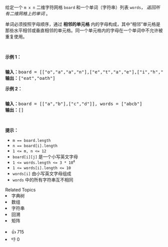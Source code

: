<p>给定一个&nbsp;<code>m x n</code> 二维字符网格&nbsp;<code>board</code><strong>&nbsp;</strong>和一个单词（字符串）列表 <code>words</code>，&nbsp;<em>返回所有二维网格上的单词</em>&nbsp;。</p>

<p>单词必须按照字母顺序，通过 <strong>相邻的单元格</strong> 内的字母构成，其中“相邻”单元格是那些水平相邻或垂直相邻的单元格。同一个单元格内的字母在一个单词中不允许被重复使用。</p>

<p>&nbsp;</p>

<p><strong>示例 1：</strong></p> 
<img alt="" src="https://assets.leetcode.com/uploads/2020/11/07/search1.jpg" /> 
<pre>
<strong>输入：</strong>board = [["o","a","a","n"],["e","t","a","e"],["i","h","k","r"],["i","f","l","v"]], words = ["oath","pea","eat","rain"]
<strong>输出：</strong>["eat","oath"]
</pre>

<p><strong>示例 2：</strong></p> 
<img alt="" src="https://assets.leetcode.com/uploads/2020/11/07/search2.jpg" /> 
<pre>
<strong>输入：</strong>board = [["a","b"],["c","d"]], words = ["abcb"]
<strong>输出：</strong>[]
</pre>

<p>&nbsp;</p>

<p><strong>提示：</strong></p>

<ul> 
 <li><code>m == board.length</code></li> 
 <li><code>n == board[i].length</code></li> 
 <li><code>1 &lt;= m, n &lt;= 12</code></li> 
 <li><code>board[i][j]</code> 是一个小写英文字母</li> 
 <li><code>1 &lt;= words.length &lt;= 3 * 10<sup>4</sup></code></li> 
 <li><code>1 &lt;= words[i].length &lt;= 10</code></li> 
 <li><code>words[i]</code> 由小写英文字母组成</li> 
 <li><code>words</code> 中的所有字符串互不相同</li> 
</ul>

<div><div>Related Topics</div><div><li>字典树</li><li>数组</li><li>字符串</li><li>回溯</li><li>矩阵</li></div></div><br><div><li>👍 715</li><li>👎 0</li></div>